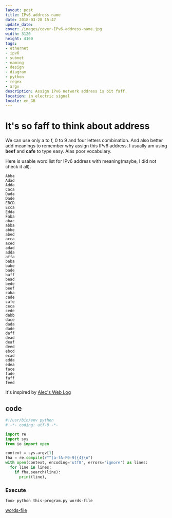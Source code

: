 ```yaml
---
layout: post
title: IPv6 address name
date: 2018-03-28 15:47
update_date:
cover: /images/cover-IPv6-address-name.jpg
width: 3120
height: 4160
tags: 
- ethernet 
- ipv6 
- subnet 
- naming 
- design 
- diagram 
- python 
- regex 
- argv 
description: Assign IPv6 network address is bit faff.  
location: in electric signal  
locale: en_GB
---
```

# It's so faff to think about address

We can use only a to f, 0 to 9 and four letters combination. And also better add meanings to remember why assign this IPv6 address. I usually am using **beef** and **cafe** to type easy. Alas poor vocabulary.  

Here is usable word list for IPv6 address with meaning(maybe, I did not check it all).

```
Abba
Adad
Adda
Caca
Dada
Dade
EBCD
Ecca
Edda
Faba
abac
abba
abbe
abed
acca
aced
adad
adda
affa
baba
babe
bade
baff
bead
bede
beef
caba
cade
cafe
ceca
cede
dabb
dace
dada
dade
daff
dead
deaf
deed
ebcd
ecad
edda
edea
face
fade
faff
feed
``` 

It's inspired by [Alec's Web Log](http://www.alecjacobson.com/weblog/?p=475)

## code

```python
#!/usr/bin/env python
# -*- coding: utf-8 -*-

import re
import sys
from io import open

context = sys.argv[1]
fha = re.compile(r"^[a-fA-F0-9]{4}\n")
with open(context, encoding='utf8', errors='ignore') as lines:
  for line in lines:
    if fha.search(line):
      print(line),
```


### Execute

`foo> python this-program.py words-file`

[words-file](http://www.alecjacobson.com/weblog/media/list-of-english-words.txt)	

